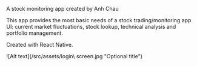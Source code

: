 A stock monitoring app created by Anh Chau

This app provides the most basic needs of a stock trading/monitoring app UI: current market fluctuations, stock lookup, technical analysis and portfolio management.

Created with React Native.

![Alt text](/src/assets/login\ screen.jpg "Optional title")
